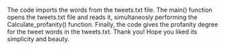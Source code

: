 The code imports the words from the tweets.txt file.
The main() function opens the tweets.txt file and reads it, simultaneosly performing the Calculate_profanity() function.
Finally, the code gives the profanity degree for the tweet words in the tweets.txt. 
Thank you! Hope you liked its simplicity and beauty.
